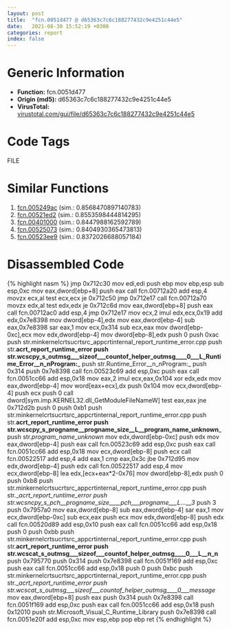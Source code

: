 ```yaml
---
layout: post
title:  "fcn.0051d477 @ d65363c7c6c188277432c9e4251c44e5"
date:   2021-08-30 15:52:19 +0300
categories: report
index: false
---
```


# Generic Information
- **Function:** fcn.0051d477
- **Origin (md5):** d65363c7c6c188277432c9e4251c44e5
- **VirusTotal:** [virustotal.com/gui/file/d65363c7c6c188277432c9e4251c44e5][virustotal_ref]

# Code Tags
<span class="tag" id="FILE">FILE</span>


# Similar Functions

1. [fcn.005249ac][similar_1_ref] (sim.: 0.8568470897140783)
2. [fcn.00521ed2][similar_2_ref] (sim.: 0.8553598444814295)
3. [fcn.00401000][similar_3_ref] (sim.: 0.8447988162592789)
4. [fcn.00525073][similar_4_ref] (sim.: 0.8404930365473813)
5. [fcn.00523ee9][similar_5_ref] (sim.: 0.8372026688057184)


# Disassembled Code

{% highlight nasm %}
jmp 0x712c30
mov edi,edi
push ebp
mov ebp,esp
sub esp,0xc
mov eax,dword[ebp+8]
push eax
call fcn.00712a20
add esp,4
movzx ecx,al
test ecx,ecx
je 0x712c50
jmp 0x712e17
call fcn.00712a70
movzx edx,al
test edx,edx
je 0x712c6d
mov eax,dword[ebp+8]
push eax
call fcn.00712ac0
add esp,4
jmp 0x712e17
mov ecx,2
imul edx,ecx,0x19
add edx,0x7e8398
mov dword[ebp-4],edx
mov eax,dword[ebp-4]
sub eax,0x7e8398
sar eax,1
mov ecx,0x314
sub ecx,eax
mov dword[ebp-0xc],ecx
mov edx,dword[ebp-4]
mov dword[ebp-8],edx
push 0
push 0xac
push str.minkernelcrtsucrtsrc_appcrtinternal_report_runtime_error.cpp
push str.__acrt_report_runtime_error
push str.wcscpy_s_outmsg___sizeof___countof_helper_outmsg____0___L_Runtime_Error__n_nProgram:___
push str.Runtime_Error__n_nProgram:_
push 0x314
push 0x7e8398
call fcn.00523c69
add esp,0xc
push eax
call fcn.0051cc66
add esp,0x18
mov eax,2
imul ecx,eax,0x104
xor edx,edx
mov eax,dword[ebp-4]
mov word[eax+ecx],dx
push 0x104
mov ecx,dword[ebp-4]
push ecx
push 0
call dword[sym.imp.KERNEL32.dll_GetModuleFileNameW]
test eax,eax
jne 0x712d2b
push 0
push 0xb1
push str.minkernelcrtsucrtsrc_appcrtinternal_report_runtime_error.cpp
push str.__acrt_report_runtime_error
push str.wcscpy_s_progname__progname_size__L__program_name_unknown___
push str._program_name_unknown_
mov edx,dword[ebp-0xc]
push edx
mov eax,dword[ebp-4]
push eax
call fcn.00523c69
add esp,0xc
push eax
call fcn.0051cc66
add esp,0x18
mov ecx,dword[ebp-8]
push ecx
call fcn.00522517
add esp,4
add eax,1
cmp eax,0x3c
jbe 0x712d95
mov edx,dword[ebp-4]
push edx
call fcn.00522517
add esp,4
mov ecx,dword[ebp-8]
lea edx,[ecx+eax*2-0x76]
mov dword[ebp-8],edx
push 0
push 0xb8
push str.minkernelcrtsucrtsrc_appcrtinternal_report_runtime_error.cpp
push str.__acrt_report_runtime_error
push str.wcsncpy_s_pch__progname_size____pch___progname___L_...___3_
push 3
push 0x7957a0
mov eax,dword[ebp-8]
sub eax,dword[ebp-4]
sar eax,1
mov ecx,dword[ebp-0xc]
sub ecx,eax
push ecx
mov edx,dword[ebp-8]
push edx
call fcn.00520d89
add esp,0x10
push eax
call fcn.0051cc66
add esp,0x18
push 0
push 0xbb
push str.minkernelcrtsucrtsrc_appcrtinternal_report_runtime_error.cpp
push str.__acrt_report_runtime_error
push str.wcscat_s_outmsg___sizeof___countof_helper_outmsg____0___L__n_n__
push 0x795770
push 0x314
push 0x7e8398
call fcn.0051f169
add esp,0xc
push eax
call fcn.0051cc66
add esp,0x18
push 0
push 0xbc
push str.minkernelcrtsucrtsrc_appcrtinternal_report_runtime_error.cpp
push str.__acrt_report_runtime_error
push str.wcscat_s_outmsg___sizeof___countof_helper_outmsg____0___message_
mov eax,dword[ebp+8]
push eax
push 0x314
push 0x7e8398
call fcn.0051f169
add esp,0xc
push eax
call fcn.0051cc66
add esp,0x18
push 0x12010
push str.Microsoft_Visual_C_Runtime_Library
push 0x7e8398
call fcn.0051e20f
add esp,0xc
mov esp,ebp
pop ebp
ret
{% endhighlight %}


[similar_1_ref]: /report/fcn.005249ac@d65363c7c6c188277432c9e4251c44e5
[similar_2_ref]: /report/fcn.00521ed2@d65363c7c6c188277432c9e4251c44e5
[similar_3_ref]: /report/fcn.00401000@d4e56c7d970c209a3a2b3c4b4cc5e586
[similar_4_ref]: /report/fcn.00525073@d65363c7c6c188277432c9e4251c44e5
[similar_5_ref]: /report/fcn.00523ee9@d65363c7c6c188277432c9e4251c44e5
[virustotal_ref]: https://www.virustotal.com/gui/file/d65363c7c6c188277432c9e4251c44e5